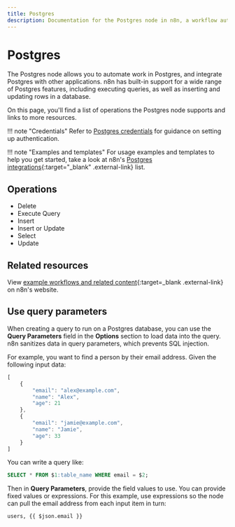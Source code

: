 ```yaml
---
title: Postgres
description: Documentation for the Postgres node in n8n, a workflow automation platform. Includes details of operations and configuration, and links to examples and credentials information.
---
```


# Postgres

The Postgres node allows you to automate work in Postgres, and integrate Postgres with other applications. n8n has built-in support for a wide range of Postgres features, including executing queries, as well as inserting and updating rows in a database. 

On this page, you'll find a list of operations the Postgres node supports and links to more resources.

!!! note "Credentials"
    Refer to [Postgres credentials](/integrations/builtin/credentials/postgres/) for guidance on setting up authentication. 

!!! note "Examples and templates"
    For usage examples and templates to help you get started, take a look at n8n's [Postgres integrations](https://n8n.io/integrations/postgres/){:target="_blank" .external-link} list.


## Operations

* Delete
* Execute Query
* Insert
* Insert or Update
* Select
* Update


## Related resources

View [example workflows and related content](https://n8n.io/integrations/postgres/){:target=_blank .external-link} on n8n's website.

## Use query parameters

When creating a query to run on a Postgres database, you can use the **Query Parameters** field in the **Options** section to load data into the query. n8n sanitizes data in query parameters, which prevents SQL injection.

For example, you want to find a person by their email address. Given the following input data:

```js
[
    {
        "email": "alex@example.com",
        "name": "Alex",
        "age": 21 
    },
    {
        "email": "jamie@example.com",
        "name": "Jamie",
        "age": 33 
    }
]
```

You can write a query like:

```sql
SELECT * FROM $1:table_name WHERE email = $2;
```

Then in **Query Parameters**, provide the field values to use. You can provide fixed values or expressions. For this example, use expressions so the node can pull the email address from each input item in turn:

```
users, {{ $json.email }} 
```


